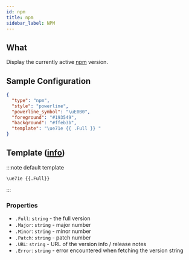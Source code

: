 ```yaml
---
id: npm
title: npm
sidebar_label: NPM
---
```


## What

Display the currently active [npm][npm-docs] version.

## Sample Configuration

```json
{
  "type": "npm",
  "style": "powerline",
  "powerline_symbol": "\uE0B0",
  "foreground": "#193549",
  "background": "#ffeb3b",
  "template": "\ue71e {{ .Full }} "
}
```

## Template ([info][templates])

:::note default template

``` template
\ue71e {{.Full}}
```

:::

### Properties

- `.Full`: `string` - the full version
- `.Major`: `string` - major number
- `.Minor`: `string` - minor number
- `.Patch`: `string` - patch number
- `.URL`: `string` - URL of the version info / release notes
- `.Error`: `string` - error encountered when fetching the version string

[templates]: /docs/configuration/templates
[npm-docs]: https://docs.npmjs.com/about-npm
